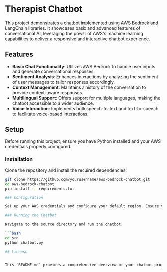 # Therapist Chatbot

This project demonstrates a chatbot implemented using AWS Bedrock and LangChain libraries. It showcases basic and advanced features of conversational AI, leveraging the power of AWS's machine learning capabilities to deliver a responsive and interactive chatbot experience.

## Features

- **Basic Chat Functionality**: Utilizes AWS Bedrock to handle user inputs and generate conversational responses.
- **Sentiment Analysis**: Enhances interactions by analyzing the sentiment of user messages to tailor responses accordingly.
- **Context Management**: Maintains a history of the conversation to provide context-aware responses.
- **Multilingual Support**: Offers support for multiple languages, making the chatbot accessible to a wider audience.
- **Voice Interaction**: Implements both speech-to-text and text-to-speech to facilitate voice-based interactions.

## Setup

Before running this project, ensure you have Python installed and your AWS credentials properly configured.

### Installation

Clone the repository and install the required dependencies:

```bash
git clone https://github.com/yourusername/aws-bedrock-chatbot.git
cd aws-bedrock-chatbot
pip install -r requirements.txt

### Configuration

Set up your AWS credentials and configure your default region. Ensure you have the necessary permissions to access AWS Bedrock services.

### Running the Chatbot

Navigate to the source directory and run the chatbot:

```bash
cd src
python chatbot.py

## License


This `README.md` provides a comprehensive overview of your chatbot project, including how to set it up, run it, and contribute to its development. Make sure to adjust the repository URL and any specific instructions based on your setup or additional features you might add later on.






